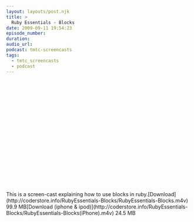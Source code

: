 ```yaml
---
layout: layouts/post.njk
title: >
  Ruby Essentials - Blocks
date: 2009-09-11 19:54:23
episode_number:
duration:
audio_url:
podcast: tmtc-screencasts
tags:
  - tmtc_screencasts
  - podcast
---
```


<object width="540" height="304"><param name="allowfullscreen" value="true">

<param name="allowscriptaccess" value="always">
<param name="movie" value="http://vimeo.com/moogaloop.swf?clip_id=6663526&amp;server=vimeo.com&amp;show_title=0&amp;show_byline=0&amp;show_portrait=0&amp;color=00ADEF&amp;fullscreen=1">
<embed src="http://vimeo.com/moogaloop.swf?clip_id=6663526&amp;server=vimeo.com&amp;show_title=0&amp;show_byline=0&amp;show_portrait=0&amp;color=00ADEF&amp;fullscreen=1" type="application/x-shockwave-flash" allowfullscreen="true" allowscriptaccess="always" width="540" height="304"></embed></object>This is a screen-cast explaining how to use blocks in ruby.[Download](http://coderstore.info/RubyEssentials-Blocks/RubyEssentials-Blocks.m4v) 99.9 MB[Download (iphone & ipod)](http://coderstore.info/RubyEssentials-Blocks/RubyEssentials-Blocks(iPhone).m4v) 24.5 MB
